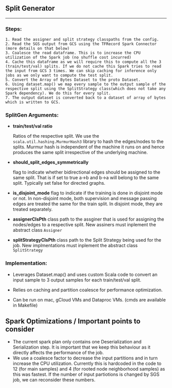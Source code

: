 ## Split Generator
---
### Steps:
    1. Read the assigner and split strategy classpaths from the config.
    2. Read the SGS output from GCS using the TFRecord Spark Connector (more details on that below)
    3. Coalesce the read dataframe. This is to increase the CPU utilization of the Spark job (no shuffle cost incurred)
    4. Cache this dataframe as we will require this to compute all the 3 (train/test/val) splits. If we do not cache this Spark tries to read the input from GCS 3 times. We can skip caching for inference only jobs as we only want to compute the test split.
    5. Convert the Array of Bytes Dataset to the proto Dataset.
    6. Using dataset.map() we map every sample to the output sample of the respective split using the SplitStrategy class(which does not take any Spark dependency). We do this for every split.
    7. The output dataset is converted back to a dataset of array of bytes which is written to GCS.

### SplitGen Arguments:
* **train/test/val ratio**

    Ratios of the respective split. We use the ```scala.util.hashing.MurmurHash3``` library to hash the edges/nodes to the splits. Murmur hash is independent of the machine it runs on and hence produces the same split irrespective of the underlying machine.
* **should_split_edges_symmetrically**

    flag to indicate whether bidirectional edges should be assigned to the same split. That is if set to true a->b and b->a will belong to the same split. Typically set false for directed graphs.

* **is_disjoint_mode**
    flag to indicate if the training is done in disjoint mode or not. In non-disjoint mode, both supervision and message passing edges are treated the same for the train split. In disjoint mode, they are treated separately.

* **assignerClsPth**
    class path to the assginer that is used for assigning the nodes/edges to a respective split. New assiners must inplement the abstract class ```Assigner```

* **splitStrategyClsPth**
    class path to the Split Strategy being used for the job. New implmentations must inplement the abstract class ```SplitStrategy```
    


### Implementation:

- Leverages Dataset.map() and uses custom Scala code to convert an input sample to 3 output samples for each train/test/val split.

- Relies on caching and partition coalesce for performance optimization.

- Can be run on mac, gCloud VMs and Dataproc VMs. (cmds are available in Makefile)


## Spark Optimizations / Important points to consider
* The current spark plan only contains one Deserialization and Serialization step. It is important that we keep this behaviour as it directly affects the performance of the job.
* We use a coalesce factor to decrease the input partitions and in turn increase the CPU utilization. Currently this is hardcoded in the code to 12 (for main samples) and 4 (for rooted node neighborhood samples) as this was fastest. If the number of input partiotions is changed by SGS job, we can reconsider these numbers.


